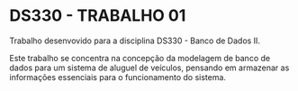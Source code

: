 # DS330 - TRABALHO 01

Trabalho desenvovido para a disciplina DS330 - Banco de Dados II.

Este trabalho se concentra na concepção da modelagem de banco de dados para um sistema de aluguel de veículos, 
pensando em armazenar as informações essenciais para o funcionamento do sistema.
